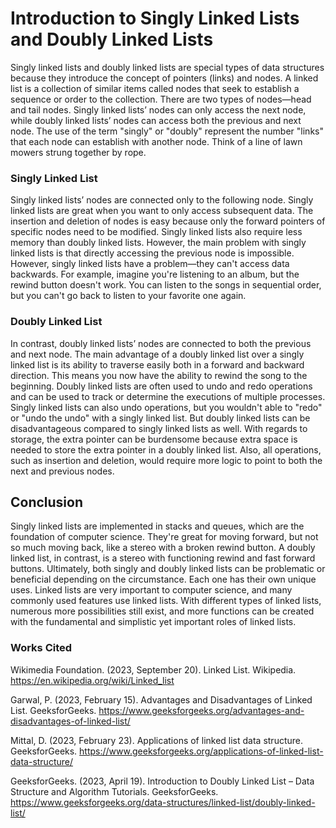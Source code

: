 # Introduction to Singly Linked Lists and Doubly Linked Lists
Singly linked lists and doubly linked lists are special types of data structures because they introduce the concept of pointers (links) and nodes. A linked list is a collection of similar items called nodes that seek to establish a sequence or order to the collection. There are two types of nodes—head and tail nodes.  Singly linked lists’ nodes can only access the next node, while doubly linked lists’ nodes can access both the previous and next node. The use of the term "singly" or "doubly" represent the number "links" that each node can establish with another node. Think of a line of lawn mowers strung together by rope.

### Singly Linked List
Singly linked lists’ nodes are connected only to the following node. Singly linked lists are great when you want to only access subsequent data. The insertion and deletion of nodes is easy because only the forward pointers of specific nodes need to be modified. Singly linked lists also require less memory than doubly linked lists. However, the main problem with singly linked lists is that directly accessing the previous node is impossible. However, singly linked lists have a problem—they can't access data backwards. For example, imagine you're listening to an album, but the rewind button doesn't work. You can listen to the songs in sequential order, but you can't go back to listen to your favorite one again.

### Doubly Linked List
In contrast, doubly linked lists’ nodes are connected to both the previous and next node. The main advantage of a doubly linked list over a singly linked list is its ability to traverse easily both in a forward and backward direction. This means you now have the ability to rewind the song to the beginning. Doubly linked lists are often used to undo and redo operations and can be used to track or determine the executions of multiple processes. Singly linked lists can also undo operations, but you wouldn't able to "redo"  or "undo the undo" with a singly linked list. But doubly linked lists can be disadvantageous compared to singly linked lists as well. With regards to storage, the extra pointer can be burdensome because extra space is needed to store the extra pointer in a doubly linked list. Also, all operations, such as insertion and deletion, would require more logic to point to both the next and previous nodes. 

## Conclusion
Singly linked lists are implemented in stacks and queues, which are the foundation of computer science. They're great for moving forward, but not so much moving back, like a stereo with a broken rewind button. A doubly linked list, in contrast, is a stereo with functioning rewind and fast forward buttons. Ultimately, both singly and doubly linked lists can be problematic or beneficial depending on the circumstance. Each one has their own unique uses. Linked lists are very important to computer science, and many commonly used features use linked lists. With different types of linked lists, numerous more possibilities still exist, and more functions can be created with the fundamental and simplistic yet important roles of linked lists.

### Works Cited
Wikimedia Foundation. (2023, September 20). Linked List. Wikipedia. https://en.wikipedia.org/wiki/Linked_list  

Garwal, P. (2023, February 15). Advantages and Disadvantages of Linked List. GeeksforGeeks. https://www.geeksforgeeks.org/advantages-and-disadvantages-of-linked-list/  

Mittal, D. (2023, February 23). Applications of linked list data structure. GeeksforGeeks. https://www.geeksforgeeks.org/applications-of-linked-list-data-structure/  

GeeksforGeeks. (2023, April 19). Introduction to Doubly Linked List – Data Structure and Algorithm Tutorials. GeeksforGeeks. https://www.geeksforgeeks.org/data-structures/linked-list/doubly-linked-list/ 
